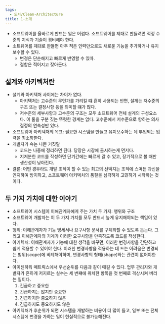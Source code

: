 ```yaml
---
tags:
  - 도서/Clean-Architecture
title: 1-소개
---
```



- 소프트웨어를 올바르게 만드는 일은 어렵다. 소프트웨어를 제대로 만들려면 적정 수준의 지식과 기술이 겸비해야 한다.
- 소트웨어를 제대로 만들면 아주 적은 인력만으로도 새로운 기능을 추가하거나 유지보수할 수 있다.
  - 변경은 단순해지고 빠르게 반영할 수 있따.
  - 결함은 적어지고 잦아든다.

## 설계와 아키텍처란

- 설계와 아키텍처 사이에는 차이가 없다.
  - 아키텍처는 고수준의 무언가를 가리킬 떄 흔히 사용되는 반면, 설계는 저수준의 구조 또는 결정사항 등을 의미할 떄가 많다.
  - 저수준의 세부사항과 고수준의 구조는 모두 소프트웨어 전체 설계의 구성요소다. 이 둘을 구분 짓는 뚜렷한 경계는 없다. 고수준에서 저수준으로 향하는 의사결정의 연속성만 있다.
- 소프트웨어 아키텍처의 목표: 필요한 시스템을 만들고 유지보수하는 데 투입되는 입력을 최소화한다.
- 개발자가 속는 나쁜 거짓말
  - 코드는 나중에 정리하면 된다. 당장은 시장에 출시하는게 먼저다.
  - 지저분한 코드를 작성하면 단기간에는 빠르게 갈 수 있고, 장기적으로 볼 때만 생산성이 낮아진다.
- 결론: 어떤 경우라도 개발 조직이 할 수 있는 최고의 선택지는 조직에 스며든 과신을 인지하여 방지하고, 소프트웨어 아키텍처의 품질을 심각하게 고민하기 시작하는 것이다.

## 두 가지 가치에 대한 이야기

- 소프트웨어 시스템이 이해관계자에게 주는 가치 두 가지: 행위와 구조
- 소프트웨어 개발자는 이 두 가지 가치를 모두 반드시 높게 유지해야되는 책임이 있다.
- 행위: 이해관계자가 기능 명세서나 요구사항 문서를 구체화할 수 있도록 돕는다. 그리고 이해관계자의 기계가 이러한 요구사항을 만족하도록 코드를 작성한다.
- 아키텍처: 이해관계자가 기능에 대한 생각을 바꾸면, 이러한 변경사항을 간단하고 쉽게 적용할 수 있어야 한다. 이러한 변경사항을 적용하는 데 드는 어려움은 변경되는 범위(scope)에 비례해야하며, 변경사항의 형태(shape)와는 관련이 없어야한다.
- 아이젠하워 매트릭스에서 우선순위를 다음과 같이 매길 수 있다. 업무 관리자와 개발자가 흔하게 저지르는 실수는 세 번쨰에 위치한 항목을 첫 번쨰로 격상시켜 버리는 일이다.
  1. 긴급하고 중요한
  2. 긴급하지는 않지만 중요한
  3. 긴급하지만 중요하지 않은
  4. 긴급하지도 중요하지도 않은
- 아키텍처가 후순위가 되면 시스템을 개발하는 비용이 더 많이 들고, 일부 또는 전체 시스템에 변경을 가하는 일이 현실적으로 불가능해진다.
